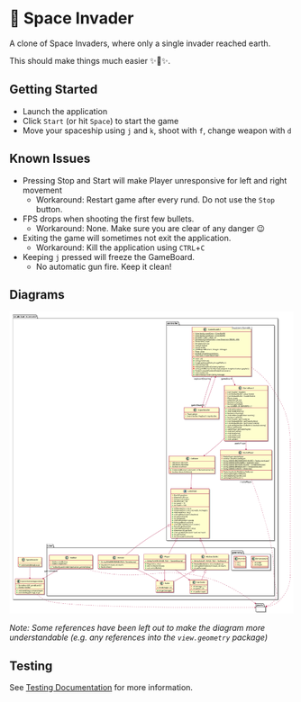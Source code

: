 # 👾 Space Invader

A clone of Space Invaders, where only a single invader reached earth.

This should make things much easier ✨🍰✨.

## Getting Started

* Launch the application
* Click `Start` (or hit `Space`) to start the game
* Move your spaceship using `j` and `k`, shoot with `f`, change weapon with `d`

## Known Issues

* Pressing Stop and Start will make Player unresponsive for left and right movement
  * Workaround: Restart game after every rund. Do not use the `Stop` button.
* FPS drops when shooting the first few bullets.
  * Workaround: None. Make sure you are clear of any danger 😉
* Exiting the game will sometimes not exit the application.
  * Workaround: Kill the application using `CTRL`+`C`
* Keeping `j` pressed will freeze the GameBoard.
  * No automatic gun fire. Keep it clean!

## Diagrams

[![Space Invader Class Diagram](./diagrams/class_diagram/SpaceInvaderClassDiagram.svg)](https://raw.githubusercontent.com/jannismain/tum-eist-ss20-tum-invaders/master/diagrams/class_diagram/SpaceInvaderClassDiagram.svg)

*Note: Some references have been left out to make the diagram more understandable (e.g. any references into the `view.geometry` package)*

## Testing

See [Testing Documentation](./Testing.md) for more information.
